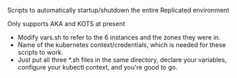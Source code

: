 Scripts to automatically startup/shutdown the entire Replicated environment

Only supports AKA and KOTS at present

* Modify vars.sh to refer to the 6 instances and the zones they were in. 
* Name of the kubernetes context/credentials, which is needed for these scripts to work. 
* Just put all three *.sh files in the same directory, declare your variables, configure your kubectl context, and you're good to go. 


